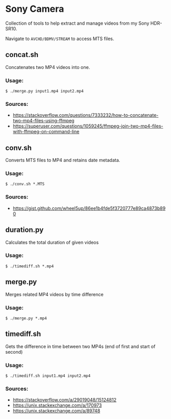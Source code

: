 # Sony Camera

Collection of tools to help extract and manage videos from my Sony HDR-SR10.

Navigate to `AVCHD/BDMV/STREAM` to access MTS files.

## concat.sh
Concatenates two MP4 videos into one.
### Usage:
```$ ./merge.py input1.mp4 input2.mp4```
### Sources:
 * https://stackoverflow.com/questions/7333232/how-to-concatenate-two-mp4-files-using-ffmpeg
 * https://superuser.com/questions/1059245/ffmpeg-join-two-mp4-files-with-ffmpeg-on-command-line

## conv.sh
Converts MTS files to MP4 and retains date metadata.
### Usage:
```$ ./conv.sh *.MTS```
### Sources:
 * https://gist.github.com/wheel5up/86ee1b4fde5f3720777e89ca4873b890

## duration.py
Calculates the total duration of given videos
### Usage:
```$ ./timediff.sh *.mp4```

## merge.py
Merges related MP4 videos by time difference
### Usage:
```$ ./merge.py *.mp4```

## timediff.sh
Gets the difference in time between two MP4s
(end of first and start of second)
### Usage:
```$ ./timediff.sh input1.mp4 input2.mp4```
### Sources:
 * https://stackoverflow.com/a/29019048/15124812
 * https://unix.stackexchange.com/a/170973
 * https://unix.stackexchange.com/a/89748
